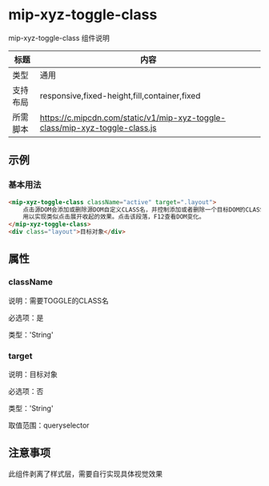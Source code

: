 # mip-xyz-toggle-class

mip-xyz-toggle-class 组件说明

标题|内容
----|----
类型|通用
支持布局|responsive,fixed-height,fill,container,fixed
所需脚本|https://c.mipcdn.com/static/v1/mip-xyz-toggle-class/mip-xyz-toggle-class.js

## 示例

### 基本用法
```html
<mip-xyz-toggle-class className="active" target=".layout">
    点击源DOM会添加或删除源DOM自定义CLASS名，并控制添加或者删除一个目标DOM的CLASS名。
    用以实现类似点击展开收起的效果。点击该段落，F12查看DOM变化。
</mip-xyz-toggle-class>
<div class="layout">目标对象</div>
```

## 属性

### className

说明：需要TOGGLE的CLASS名

必选项：是

类型：'String'

### target

说明：目标对象

必选项：否

类型：'String'

取值范围：queryselector

## 注意事项

此组件剥离了样式层，需要自行实现具体视觉效果
